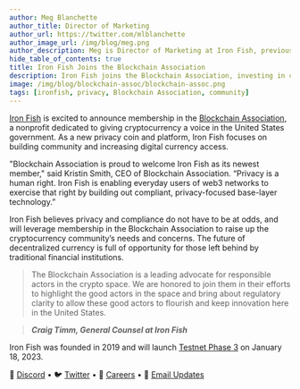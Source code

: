 ```yaml
---
author: Meg Blanchette
author_title: Director of Marketing
author_url: https://twitter.com/mlblanchette
author_image_url: /img/blog/meg.png
author_description: Meg is Director of Marketing at Iron Fish, previously at Manifold, Dataquest.io, and O'Reilly Media.
hide_table_of_contents: true
title: Iron Fish Joins the Blockchain Association
description: Iron Fish joins the Blockchain Association, investing in crypto's future
image: /img/blog/blockchain-assoc/blockchain-assoc.png
tags: [ironfish, privacy, Blockchain Association, community]
---
```


[Iron Fish](https://ironfish.network/) is excited to announce membership in the [Blockchain Association](https://theblockchainassociation.org/), a nonprofit dedicated to giving cryptocurrency a voice in the United States government. As a new privacy coin and platform, Iron Fish focuses on building community and increasing digital currency access. 

"Blockchain Association is proud to welcome Iron Fish as its newest member," said Kristin Smith, CEO of Blockchain Association. “Privacy is a human right. Iron Fish is enabling everyday users of web3 networks to exercise that right by building out compliant, privacy-focused base-layer technology.”

Iron Fish believes privacy and compliance do not have to be at odds, and will leverage membership in the Blockchain Association to raise up the cryptocurrency community’s needs and concerns. The future of decentralized currency is full of opportunity for those left behind by traditional financial institutions. 

>The Blockchain Association is a leading advocate for responsible actors in the crypto space.  We are honored to join them in their efforts to highlight the good actors in the space and bring about regulatory clarity to allow these good actors to flourish and keep innovation here in the United States.

>***Craig Timm, General Counsel at Iron Fish***

Iron Fish was founded in 2019 and will launch [Testnet Phase 3](https://testnet.ironfish.network/about) on January 18, 2023.


🎤 [Discord](https://discord.gg/ironfish) •
🐦 [Twitter](https://twitter.com/ironfishcrypto) •
🚀 [Careers](https://ironfish.network/careers) •
📧 [Email Updates](https://ironfish.network/#email-signup)

